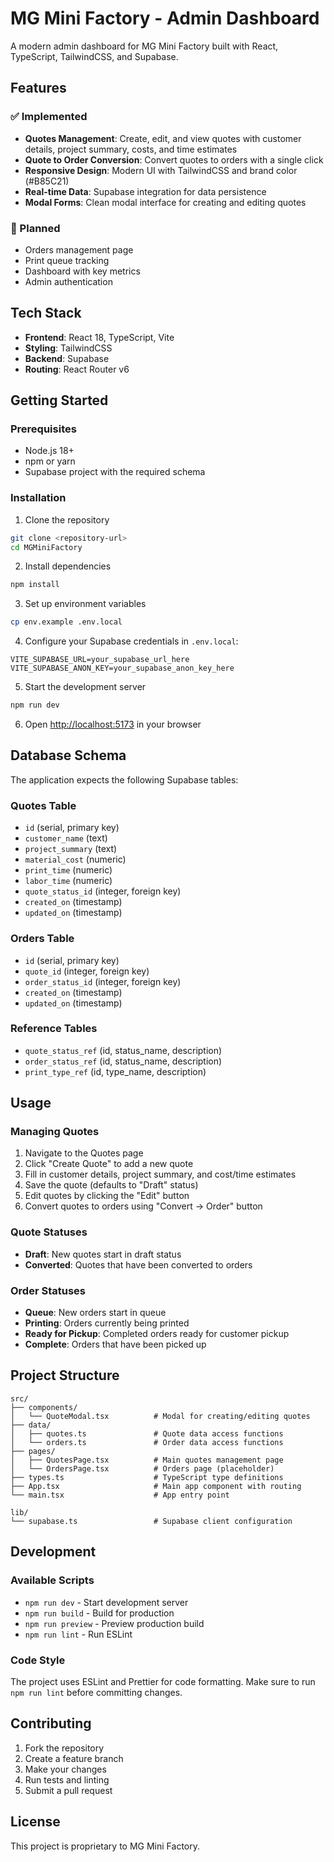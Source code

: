 # MG Mini Factory - Admin Dashboard

A modern admin dashboard for MG Mini Factory built with React, TypeScript, TailwindCSS, and Supabase.

## Features

### ✅ Implemented
- **Quotes Management**: Create, edit, and view quotes with customer details, project summary, costs, and time estimates
- **Quote to Order Conversion**: Convert quotes to orders with a single click
- **Responsive Design**: Modern UI with TailwindCSS and brand color (#B85C21)
- **Real-time Data**: Supabase integration for data persistence
- **Modal Forms**: Clean modal interface for creating and editing quotes

### 🚧 Planned
- Orders management page
- Print queue tracking
- Dashboard with key metrics
- Admin authentication

## Tech Stack

- **Frontend**: React 18, TypeScript, Vite
- **Styling**: TailwindCSS
- **Backend**: Supabase
- **Routing**: React Router v6

## Getting Started

### Prerequisites

- Node.js 18+ 
- npm or yarn
- Supabase project with the required schema

### Installation

1. Clone the repository
```bash
git clone <repository-url>
cd MGMiniFactory
```

2. Install dependencies
```bash
npm install
```

3. Set up environment variables
```bash
cp env.example .env.local
```

4. Configure your Supabase credentials in `.env.local`:
```env
VITE_SUPABASE_URL=your_supabase_url_here
VITE_SUPABASE_ANON_KEY=your_supabase_anon_key_here
```

5. Start the development server
```bash
npm run dev
```

6. Open [http://localhost:5173](http://localhost:5173) in your browser

## Database Schema

The application expects the following Supabase tables:

### Quotes Table
- `id` (serial, primary key)
- `customer_name` (text)
- `project_summary` (text)
- `material_cost` (numeric)
- `print_time` (numeric)
- `labor_time` (numeric)
- `quote_status_id` (integer, foreign key)
- `created_on` (timestamp)
- `updated_on` (timestamp)

### Orders Table
- `id` (serial, primary key)
- `quote_id` (integer, foreign key)
- `order_status_id` (integer, foreign key)
- `created_on` (timestamp)
- `updated_on` (timestamp)

### Reference Tables
- `quote_status_ref` (id, status_name, description)
- `order_status_ref` (id, status_name, description)
- `print_type_ref` (id, type_name, description)

## Usage

### Managing Quotes
1. Navigate to the Quotes page
2. Click "Create Quote" to add a new quote
3. Fill in customer details, project summary, and cost/time estimates
4. Save the quote (defaults to "Draft" status)
5. Edit quotes by clicking the "Edit" button
6. Convert quotes to orders using "Convert → Order" button

### Quote Statuses
- **Draft**: New quotes start in draft status
- **Converted**: Quotes that have been converted to orders

### Order Statuses
- **Queue**: New orders start in queue
- **Printing**: Orders currently being printed
- **Ready for Pickup**: Completed orders ready for customer pickup
- **Complete**: Orders that have been picked up

## Project Structure

```
src/
├── components/
│   └── QuoteModal.tsx          # Modal for creating/editing quotes
├── data/
│   ├── quotes.ts               # Quote data access functions
│   └── orders.ts               # Order data access functions
├── pages/
│   ├── QuotesPage.tsx          # Main quotes management page
│   └── OrdersPage.tsx          # Orders page (placeholder)
├── types.ts                    # TypeScript type definitions
├── App.tsx                     # Main app component with routing
└── main.tsx                    # App entry point

lib/
└── supabase.ts                 # Supabase client configuration
```

## Development

### Available Scripts

- `npm run dev` - Start development server
- `npm run build` - Build for production
- `npm run preview` - Preview production build
- `npm run lint` - Run ESLint

### Code Style

The project uses ESLint and Prettier for code formatting. Make sure to run `npm run lint` before committing changes.

## Contributing

1. Fork the repository
2. Create a feature branch
3. Make your changes
4. Run tests and linting
5. Submit a pull request

## License

This project is proprietary to MG Mini Factory.